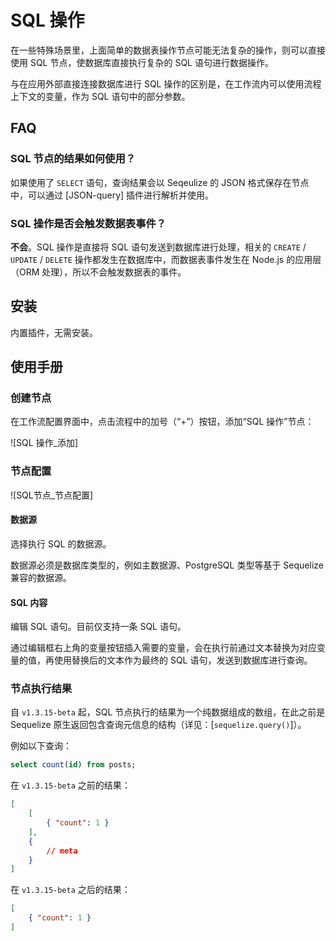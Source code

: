# SQL 操作

在一些特殊场景里，上面简单的数据表操作节点可能无法复杂的操作，则可以直接使用 SQL 节点，使数据库直接执行复杂的 SQL 语句进行数据操作。

与在应用外部直接连接数据库进行 SQL 操作的区别是，在工作流内可以使用流程上下文的变量，作为 SQL 语句中的部分参数。

## FAQ

### SQL 节点的结果如何使用？

如果使用了 `SELECT` 语句，查询结果会以 Seqeulize 的 JSON 格式保存在节点中，可以通过 [JSON-query] 插件进行解析并使用。

### SQL 操作是否会触发数据表事件？

**不会**。SQL 操作是直接将 SQL 语句发送到数据库进行处理，相关的 `CREATE` / `UPDATE` / `DELETE` 操作都发生在数据库中，而数据表事件发生在 Node.js 的应用层（ORM 处理），所以不会触发数据表的事件。

## 安装

内置插件，无需安装。

## 使用手册

### 创建节点

在工作流配置界面中，点击流程中的加号（“+”）按钮，添加“SQL 操作”节点：

![SQL 操作_添加]
<!-- TODO: 插入图片 -->

### 节点配置

![SQL节点_节点配置]
<!-- TODO: 插入图片 -->

#### 数据源

选择执行 SQL 的数据源。

数据源必须是数据库类型的，例如主数据源、PostgreSQL 类型等基于 Sequelize 兼容的数据源。

#### SQL 内容

编辑 SQL 语句。目前仅支持一条 SQL 语句。

通过编辑框右上角的变量按钮插入需要的变量，会在执行前通过文本替换为对应变量的值，再使用替换后的文本作为最终的 SQL 语句，发送到数据库进行查询。

### 节点执行结果

自 `v1.3.15-beta` 起，SQL 节点执行的结果为一个纯数据组成的数组，在此之前是 Sequelize 原生返回包含查询元信息的结构（详见：[`sequelize.query()`]）。

例如以下查询：

```sql
select count(id) from posts;
```

在 `v1.3.15-beta` 之前的结果：

```json
[
    [
        { "count": 1 }
    ],
    {
        // meta
    }
]
```

在 `v1.3.15-beta` 之后的结果：

```json
[
    { "count": 1 }
]
```